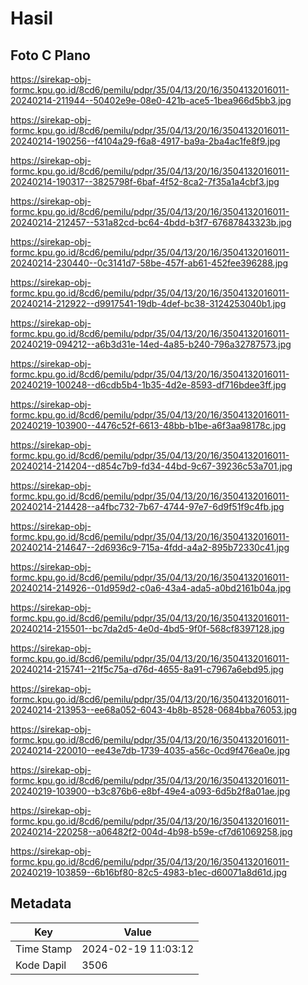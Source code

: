 # Hasil

## Foto C Plano

https://sirekap-obj-formc.kpu.go.id/8cd6/pemilu/pdpr/35/04/13/20/16/3504132016011-20240214-211944--50402e9e-08e0-421b-ace5-1bea966d5bb3.jpg

https://sirekap-obj-formc.kpu.go.id/8cd6/pemilu/pdpr/35/04/13/20/16/3504132016011-20240214-190256--f4104a29-f6a8-4917-ba9a-2ba4ac1fe8f9.jpg

https://sirekap-obj-formc.kpu.go.id/8cd6/pemilu/pdpr/35/04/13/20/16/3504132016011-20240214-190317--3825798f-6baf-4f52-8ca2-7f35a1a4cbf3.jpg

https://sirekap-obj-formc.kpu.go.id/8cd6/pemilu/pdpr/35/04/13/20/16/3504132016011-20240214-212457--531a82cd-bc64-4bdd-b3f7-67687843323b.jpg

https://sirekap-obj-formc.kpu.go.id/8cd6/pemilu/pdpr/35/04/13/20/16/3504132016011-20240214-230440--0c3141d7-58be-457f-ab61-452fee396288.jpg

https://sirekap-obj-formc.kpu.go.id/8cd6/pemilu/pdpr/35/04/13/20/16/3504132016011-20240214-212922--d9917541-19db-4def-bc38-3124253040b1.jpg

https://sirekap-obj-formc.kpu.go.id/8cd6/pemilu/pdpr/35/04/13/20/16/3504132016011-20240219-094212--a6b3d31e-14ed-4a85-b240-796a32787573.jpg

https://sirekap-obj-formc.kpu.go.id/8cd6/pemilu/pdpr/35/04/13/20/16/3504132016011-20240219-100248--d6cdb5b4-1b35-4d2e-8593-df716bdee3ff.jpg

https://sirekap-obj-formc.kpu.go.id/8cd6/pemilu/pdpr/35/04/13/20/16/3504132016011-20240219-103900--4476c52f-6613-48bb-b1be-a6f3aa98178c.jpg

https://sirekap-obj-formc.kpu.go.id/8cd6/pemilu/pdpr/35/04/13/20/16/3504132016011-20240214-214204--d854c7b9-fd34-44bd-9c67-39236c53a701.jpg

https://sirekap-obj-formc.kpu.go.id/8cd6/pemilu/pdpr/35/04/13/20/16/3504132016011-20240214-214428--a4fbc732-7b67-4744-97e7-6d9f51f9c4fb.jpg

https://sirekap-obj-formc.kpu.go.id/8cd6/pemilu/pdpr/35/04/13/20/16/3504132016011-20240214-214647--2d6936c9-715a-4fdd-a4a2-895b72330c41.jpg

https://sirekap-obj-formc.kpu.go.id/8cd6/pemilu/pdpr/35/04/13/20/16/3504132016011-20240214-214926--01d959d2-c0a6-43a4-ada5-a0bd2161b04a.jpg

https://sirekap-obj-formc.kpu.go.id/8cd6/pemilu/pdpr/35/04/13/20/16/3504132016011-20240214-215501--bc7da2d5-4e0d-4bd5-9f0f-568cf8397128.jpg

https://sirekap-obj-formc.kpu.go.id/8cd6/pemilu/pdpr/35/04/13/20/16/3504132016011-20240214-215741--21f5c75a-d76d-4655-8a91-c7967a6ebd95.jpg

https://sirekap-obj-formc.kpu.go.id/8cd6/pemilu/pdpr/35/04/13/20/16/3504132016011-20240214-213953--ee68a052-6043-4b8b-8528-0684bba76053.jpg

https://sirekap-obj-formc.kpu.go.id/8cd6/pemilu/pdpr/35/04/13/20/16/3504132016011-20240214-220010--ee43e7db-1739-4035-a56c-0cd9f476ea0e.jpg

https://sirekap-obj-formc.kpu.go.id/8cd6/pemilu/pdpr/35/04/13/20/16/3504132016011-20240219-103900--b3c876b6-e8bf-49e4-a093-6d5b2f8a01ae.jpg

https://sirekap-obj-formc.kpu.go.id/8cd6/pemilu/pdpr/35/04/13/20/16/3504132016011-20240214-220258--a06482f2-004d-4b98-b59e-cf7d61069258.jpg

https://sirekap-obj-formc.kpu.go.id/8cd6/pemilu/pdpr/35/04/13/20/16/3504132016011-20240219-103859--6b16bf80-82c5-4983-b1ec-d60071a8d61d.jpg


## Metadata

| Key        | Value               |
| ---------- | ------------------- |
| Time Stamp | 2024-02-19 11:03:12 |
| Kode Dapil | 3506                |



